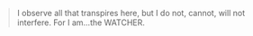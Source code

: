 > I observe all that transpires here, but I do not, cannot, will not interfere. For I am...the WATCHER.
